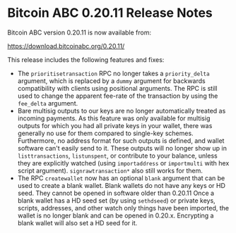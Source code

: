 # Bitcoin ABC 0.20.11 Release Notes

Bitcoin ABC version 0.20.11 is now available from:

  <https://download.bitcoinabc.org/0.20.11/>

This release includes the following features and fixes:
 - The `prioritisetransaction` RPC no longer takes a `priority_delta` argument,
   which is replaced by a `dummy` argument for backwards compatibility with
   clients using positional arguments. The RPC is still used to change the
   apparent fee-rate of the transaction by using the `fee_delta` argument.
 - Bare multisig outputs to our keys are no longer automatically treated as
   incoming payments. As this feature was only available for multisig outputs for
   which you had all private keys in your wallet, there was generally no use for
   them compared to single-key schemes. Furthermore, no address format for such
   outputs is defined, and wallet software can't easily send to it. These outputs
   will no longer show up in `listtransactions`, `listunspent`, or contribute to
   your balance, unless they are explicitly watched (using `importaddress` or
   `importmulti` with hex script argument). `signrawtransaction*` also still
   works for them.
 - The RPC `createwallet` now has an optional `blank` argument that can be used
   to create a blank wallet. Blank wallets do not have any keys or HD seed.
   They cannot be opened in software older than 0.20.11
   Once a blank wallet has a HD seed set (by using `sethdseed`) or private keys,
   scripts, addresses, and other watch only things have been imported, the wallet
   is no longer blank and can be opened in 0.20.x.
   Encrypting a blank wallet will also set a HD seed for it.
